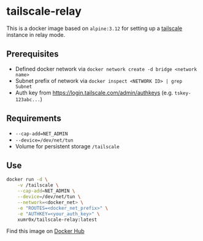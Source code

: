 # tailscale-relay

This is a docker image based on `alpine:3.12` for setting up a [tailscale](https://tailscale.com) instance in relay mode.

## Prerequisites

- Defined docker network via `docker network create -d bridge <network name>`
- Subnet prefix of network via `docker inspect <NETWORK ID> | grep Subnet`
- Auth key from https://login.tailscale.com/admin/authkeys (e.g. `tskey-123abc...`)

## Requirements

- `--cap-add=NET_ADMIN`
- `--device=/dev/net/tun`
- Volume for persistent storage `/tailscale`

## Use

```bash
docker run -d \
    -v /tailscale \
    --cap-add=NET_ADMIN \
    --device=/dev/net/tun \
    --network=<docker_net> \
    -e "ROUTES=<docker_net_prefix>" \
    -e "AUTHKEY=<your_auth_key>" \
    xumr0x/tailscale-relay:latest
```

Find this image on [Docker Hub](https://hub.docker.com/r/xumr0x/tailscale-relay)
